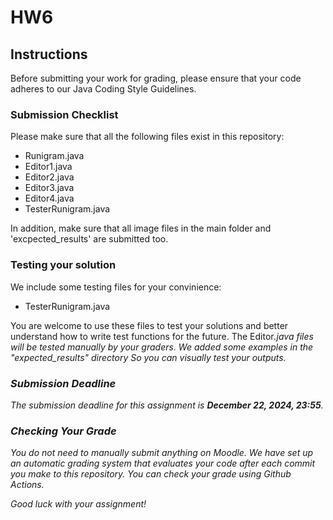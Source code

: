 # HW6

## Instructions

Before submitting your work for grading, please ensure that your code adheres to our Java Coding Style Guidelines.

### Submission Checklist

Please make sure that all the following files exist in this repository:

- Runigram.java
- Editor1.java
- Editor2.java
- Editor3.java
- Editor4.java
- TesterRunigram.java

In addition, make sure that all image files in the main folder and 'excpected_results' are submitted too.


### Testing your solution

We include some testing files for your convinience:
- TesterRunigram.java

You are welcome to use these files to test your solutions and better understand how to write test functions for the future.
The Editor<i>.java files will be tested manually by your graders. We added some examples in the "expected_results" directory
So you can visually test your outputs.

### Submission Deadline

The submission deadline for this assignment is **December 22, 2024, 23:55**.

### Checking Your Grade

You do not need to manually submit anything on Moodle. 
We have set up an automatic grading system that evaluates your code after each commit you make to this repository. 
You can check your grade using Github Actions.

Good luck with your assignment!